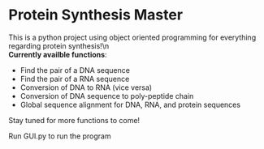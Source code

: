 # Protein Synthesis Master
This is a python project using object oriented programming for everything regarding protein synthesis!\n <br />
<b>Currently availble functions</b>: <br />
  * Find the pair of a DNA sequence<br />
  * Find the pair of a RNA sequence <br />
  * Conversion of DNA to RNA (vice versa) <br />
  * Conversion of DNA sequence to poly-peptide chain <br />
  * Global sequence alignment for DNA, RNA, and protein sequences <br />
  
Stay tuned for more functions to come!

Run GUI.py to run the program
